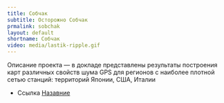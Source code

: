 ```yaml
---
title: Собчак
subtitle: Осторожно Собчак
prmalink: sobchak
layout: default
shortname: Собчак
video: media/lastik-ripple.gif
---
```



Описание проекта — в докладе представлены результаты построения карт различных свойств шума GPS для регионов с наиболее плотной сетью станций: территорий Японии, США, Италии

+ Ссылка [Назавние](https://www.адрес.com)
